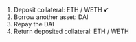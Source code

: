 1. Deposit collateral: ETH / WETH ✔
2. Borrow another asset: DAI
3. Repay the DAI 
4. Return deposited collateral: ETH / WETH